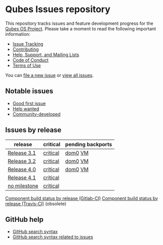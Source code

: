 Qubes Issues repository
=======================

This repository tracks issues and feature development progress for the [Qubes OS
Project](https://www.qubes-os.org/). Please take a moment to read the following
important information:

* [Issue Tracking](https://www.qubes-os.org/doc/issue-tracking/)
* [Contributing](https://www.qubes-os.org/doc/contributing/)
* [Help, Support, and Mailing Lists](https://www.qubes-os.org/support/)
* [Code of Conduct](https://www.qubes-os.org/code-of-conduct/)
* [Terms of Use](https://www.qubes-os.org/terms/)

You can [file a new issue](https://github.com/QubesOS/qubes-issues/issues/new/choose)
or [view all issues](https://github.com/QubesOS/qubes-issues/issues).


Notable issues
--------------

* [Good first issue](https://github.com/QubesOS/qubes-issues/issues?q=is%3Aopen+is%3Aissue+label%3A%22good+first+issue%22)
* [Help wanted](https://github.com/QubesOS/qubes-issues/issues?q=is%3Aopen+is%3Aissue+label%3A%22help+wanted%22)
* [Community-developed](https://github.com/QubesOS/qubes-issues/issues?q=is%3Aissue+is%3Aopen+label%3Acommunity-dev)


Issues by release
-----------------

| release | critical | pending backports |
|---------|----------|-------------------|
| [Release 3.1](https://github.com/QubesOS/qubes-issues/milestones/Release%203.1%20updates) | [critical](https://github.com/QubesOS/qubes-issues/issues?utf8=%E2%9C%93&q=is%3Aopen%20milestone%3A%22Release%203.1%20updates%22%20label%3A%22P%3A%20critical%22%20-label%3Awontfix) | [dom0](https://github.com/QubesOS/qubes-issues/issues?q=is%3Aopen+milestone%3A%22Release+3.1+updates%22+label%3Ar3.1-dom0-cur-test+label%3Ar3.1-dom0-stable) [VM](https://github.com/QubesOS/qubes-issues/issues?q=is:issue+-label:r3.1-fc23-stable+-label:r3.1-fc23-cur-test+label:r3.2-fc23-stable+is:closed+milestone:"Release+3.1+updates") |
| [Release 3.2](https://github.com/QubesOS/qubes-issues/issues?q=is%3Aopen+is%3Aissue+milestone%3A%22Release+3.2+updates%22) | [critical](https://github.com/QubesOS/qubes-issues/issues?utf8=%E2%9C%93&q=is%3Aopen%20is%3Aissue%20milestone%3A%22Release%203.2%20updates%22%20label%3A%22P%3A%20critical%22%20-label%3Awontfix) | [dom0](https://github.com/QubesOS/qubes-issues/issues?q=is%3Aopen+milestone%3A%22Release+3.2+updates%22+label%3Ar4.0-dom0-cur-test+label%3Ar4.0-dom0-stable) [VM](https://github.com/QubesOS/qubes-issues/issues?q=is:issue+-label:r3.2-fc28-stable+-label:r3.2-fc28-cur-test+label:r4.0-fc28-stable+is:closed+milestone:"Release+3.2+updates") |
| [Release 4.0](https://github.com/QubesOS/qubes-issues/issues?q=is:open+is:issue+milestone:"Release+4.0") | [critical](https://github.com/QubesOS/qubes-issues/issues?utf8=%E2%9C%93&q=is:open%20is:issue%20milestone:"Release%204.0"%20label:"P:%20critical"%20-label:wontfix) | [dom0](https://github.com/QubesOS/qubes-issues/issues?q=is:closed+milestone:"Release+4.0+updates"+label:r4.1-dom0-cur-test+-label:r4.0-dom0-stable+-label:r4.0-dom0-cur-test) [VM](https://github.com/QubesOS/qubes-issues/issues?q=is:issue+-label:r4.0-fc30-stable+-label:r4.0-fc30-cur-test+label:r4.1-fc30-cur-test+is:closed+milestone:"Release+4.0+updates") |
| [Release 4.1](https://github.com/QubesOS/qubes-issues/issues?q=is%3Aopen+is%3Aissue+milestone%3A%22Release+4.1%22) | [critical](https://github.com/QubesOS/qubes-issues/issues?q=is%3Aopen+is%3Aissue+label%3A%22P%3A+critical%22+-label%3Awontfix+milestone%3A%22Release+4.1%22) |
| [no milestone](https://github.com/QubesOS/qubes-issues/issues?utf8=%E2%9C%93&q=is%3Aopen%20no%3Amilestone%20) | [critical](https://github.com/QubesOS/qubes-issues/issues?utf8=%E2%9C%93&q=is%3Aopen%20no%3Amilestone%20label%3A%22P%3A%20critical%22%20-label%3Awontfix) |

[Component build status by release (Gitlab-CI)](https://qubesos.gitlab.io/qubes-g2g-report/)
[Component build status by release (Travis-CI)](travis_status.md) (obsolete)


GitHub help
-----------

* [GitHub search syntax](https://help.github.com/articles/search-syntax/)
* [GitHub search syntax related to issues](https://help.github.com/articles/searching-issues/)

